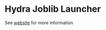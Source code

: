 # Hydra Joblib Launcher
See [website](https://hydra.cc/docs/plugins/joblib_launcher) for more information
